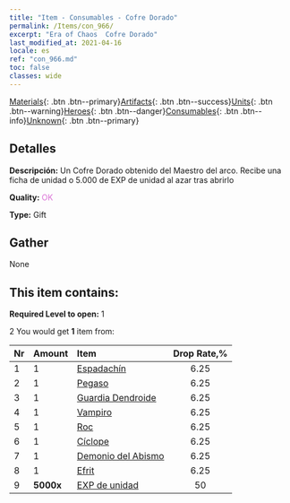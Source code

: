 ```yaml
---
title: "Item - Consumables - Cofre Dorado"
permalink: /Items/con_966/
excerpt: "Era of Chaos  Cofre Dorado"
last_modified_at: 2021-04-16
locale: es
ref: "con_966.md"
toc: false
classes: wide
---
```

 [Materials](/es/Items/){: .btn .btn--primary}[Artifacts](/es/Items/Artifacts/){: .btn .btn--success}[Units](/es/Items/Units/){: .btn .btn--warning}[Heroes](/es/Items/Heroes/){: .btn .btn--danger}[Consumables](/es/Items/Consumables/){: .btn .btn--info}[Unknown](/es/Items/Unknown/){: .btn .btn--primary}

## Detalles
 **Descripción:** Un Cofre Dorado obtenido del Maestro del arco. Recibe una ficha de unidad o 5.000 de EXP de unidad al azar tras abrirlo

 **Quality:** <span style="color: #DA70D6">OK</span>

 **Type:** Gift

## Gather

  None

## This item contains:

 **Required Level to open:** 1

 2 You would get **1** item  from:

  | Nr | Amount |     Item    | Drop Rate,% |
  |:---|:-------|:------------|:---------:|
  | 1 | 1 | [Espadachín](/es/Items/unt_193/) | 6.25 | 
  | 2 | 1 | [Pegaso](/es/Items/unt_202/) | 6.25 | 
  | 3 | 1 | [Guardia Dendroide](/es/Items/unt_203/) | 6.25 | 
  | 4 | 1 | [Vampiro](/es/Items/unt_211/) | 6.25 | 
  | 5 | 1 | [Roc](/es/Items/unt_221/) | 6.25 | 
  | 6 | 1 | [Cíclope](/es/Items/unt_222/) | 6.25 | 
  | 7 | 1 | [Demonio del Abismo](/es/Items/unt_230/) | 6.25 | 
  | 8 | 1 | [Efrit](/es/Items/unt_231/) | 6.25 | 
  | 9 |  **5000x** | [EXP de unidad](/es/Items/con_902/) | 50 | 

